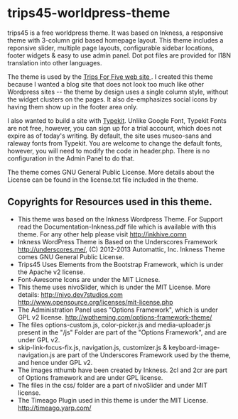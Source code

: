 trips45-worldpress-theme
========================

trips45 is a free worldpress theme.  It was based on Inkness, a responsive theme with 3-column grid based homepage layout. This theme includes a reponsive slider, multiple page layouts, configurable sidebar locations, footer widgets & easy to use admin panel. Dot pot files are provided for I18N translation into other languages.

The theme is used by the [Trips For Five web site ](http://blog.trips45.com).  I created this theme because I wanted a blog site that does not look too much like other Wordpress sites -- the theme by design uses a single column style, without the widget clusters on the pages.  It also de-emphasizes social icons by having them show up in the footer area only.


I also wanted to build a site with [Typekit](https://typekit.com/colophons/gsp6ccs).  Unlike Google Font, Typekit Fonts are not free, however, you can sign up for a trial account, which does not expire as of today's writing.  By default, the site uses museo-sans and raleway fonts from Typekit.  You are welcome to change the default fonts, however, you will need to modify the code in header.php.  There is no configuration in the Admin Panel to do that.

The theme comes GNU General Public License. More details about the License can be found in the license.txt file included in the theme. 


## Copyrights for Resources used in this theme.
  
* This theme was based on the Inkness Wordpress Theme. For Support read the Documentation-Inkness.pdf file which is available with this theme. For any other help please visit http://inkhive.comn 
* Inkness WordPress Theme is Based on the Underscores Framework http://underscores.me/, (C) 2012-2013 Automattic, Inc. Inkness Theme comes GNU General Public License.
* Trips45 Uses Elements from the Bootstrap Framework, which is under the Apache v2 license.
* Font-Awesome Icons are under the MIT Licnese.
* This theme uses nivoSlider, which is under the MIT License. More details: 
	        http://nivo.dev7studios.com
	   		http://www.opensource.org/licenses/mit-license.php
* The Administration Panel uses "Options Framework", which is under GPL v2 license. http://wptheming.com/options-framework-theme/
* The files options-custom.js, color-picker.js and media-uploader.js present in the "/js" Folder are part of the "Options Framework", and are under GPL v2.
* skip-link-focus-fix.js, navigation.js, customizer.js & keyboard-image-navigation.js are part of the Underscores Framework used by the theme, and hence under GPL v2.
* The images nthumb have been created by Inkness. 2cl and 2cr are part of Options framework and are under GPL license.
* The files in the css/ folder are a part of nivoSlider and under MIT license.
* The Timeago Plugin used in this theme is under the MIT License. http://timeago.yarp.com/

